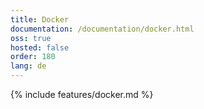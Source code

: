 ```yaml
---
title: Docker
documentation: /documentation/docker.html
oss: true
hosted: false
order: 180
lang: de
---
```


{% include features/docker.md %}
